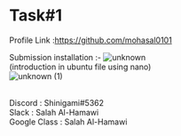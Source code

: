 # Task#1
Profile Link :https://github.com/mohasal0101

Submission installation :- 
![unknown](https://user-images.githubusercontent.com/108029724/175814655-eb0f9982-9553-4074-b298-dddc94d79006.png) <br>
(introduction in ubuntu file using nano) <br>
![unknown (1)](https://user-images.githubusercontent.com/108029724/175813998-af90528e-3eb1-495e-92c4-a105617dd677.png)
<style>
test{
  color: red;
  }
</style>


<p id="test" Submission accounts: </p> <br>
Discord : Shinigami#5362 <br>
Slack : Salah Al-Hamawi <br>
Google Class : Salah Al-Hamawi
